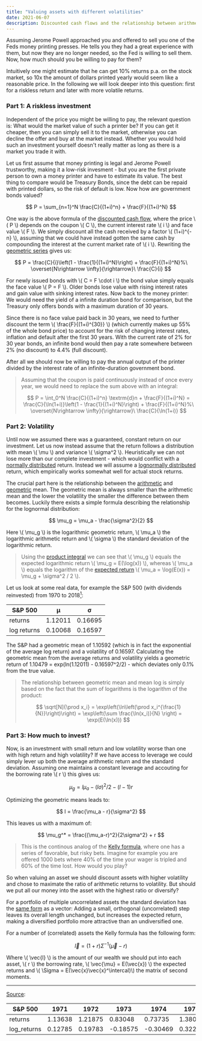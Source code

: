 ```yaml
---
title: "Valuing assets with different volatilities"
date: 2021-06-07
description: Discounted cash flows and the relationship between arithmetic and geometric mean of a lognormal distribution
---
```


Assuming Jerome Powell approached you and offered to sell you one of the Feds money printing presses. He tells you they had a great experience with them, but now they are no longer needed, so the Fed is willing to sell them. Now, how much should you be willing to pay for them?

Intuitively one might estimate that he can get 10% returns p.a. on the stock market, so 10x the amount of dollars printed yearly would seem like a reasonable price. In the following we will look deeper into this question: first for a riskless return and later with more volatile returns.


### Part 1: A riskless investment

Independent of the price you might be willing to pay, the relevant question is: What would the market value of such a printer be? If you can get it cheaper, then you can simply sell it to the market, otherwise you can decline the offer and buy at the market instead. Whether you would hold such an investment yourself doesn't really matter as long as there is a market you trade it with.

Let us first assume that money printing is legal and Jerome Powell trustworthy, making it a low-risk invesment - but you are the first private person to own a money printer and have to estimate its value. The best thing to compare would be Treasury Bonds, since the debt can be repaid with printed dollars, so the risk of default is low. Now how are government bonds valued?

$$
  P = \sum_{n=1}^N \frac{C}{(1+i)^n} + \frac{F}{(1+i)^N}
$$

One way is the above formula of the [discounted cash flow](https://en.wikipedia.org/wiki/Discounted_cash_flow), where the price \\( P \\) depends on the coupon \\( C \\), the current interest rate \\( i \\) and face value \\( F \\). We simply discount all the cash received by a factor \\( (1+i)^{-n} \\), assuming that we could have instead gotten the same cash by compounding the interest at the current market rate of \\( i \\). Rewriting the [geometric series](https://en.wikipedia.org/wiki/Geometric_series) gives us:

$$
  P = \frac{C}{i}\left(1 - \frac{1}{(1+i)^N}\right) + \frac{F}{(1+i)^N}%\ \overset{N\rightarrow \infty}{\rightarrow}\ \frac{C}{i}
$$

For newly issued bonds with \\( C = F \cdot i \\) the bond value simply equals the face value \\( P = F \\). Older bonds lose value with rising interest rates and gain value with sinking interest rates. Now back to the money printer: We would need the yield of a infinite duration bond for comparison, but the Treasury only offers bonds with a maximum duration of 30 years.

Since there is no face value paid back in 30 years, we need to further discount the term \\( \frac{F}{(1+i)^{30}} \\) (which currently makes up 55% of the whole bond price) to account for the risk of changing interest rates, inflation and default after the first 30 years. With the current rate of 2% for 30 year bonds, an infinite bond would then pay a rate somewhere between 2% (no discount) to 4.4% (full discount).

After all we should now be willing to pay the annual output of the printer divided by the interest rate of an infinite-duration government bond.

> Assuming that the coupon is paid continuously instead of once every year, we would need to replace the sum above with an integral:
>
> $$ P = \int_0^N \frac{C}{(1+i)^n} \textrm{d}n + \frac{F}{(1+i)^N} = \frac{C}{\ln(1+i)}\left(1 - \frac{1}{(1+i)^N}\right) + \frac{F}{(1+i)^N}%\ \overset{N\rightarrow \infty}{\rightarrow}\ \frac{C}{\ln(1+i)} $$
>

### Part 2: Volatility

Until now we assumed there was a guaranteed, constant return on our investment. Let us now instead assume that the return follows a distribution with mean \\( \mu \\) and variance \\( \sigma^2 \\). Heuristically we can not lose more than our complete investment - which would conflict with a [normally distributed](https://en.wikipedia.org/wiki/Normal_distribution) return. Instead we will assume a [lognormally distributed](https://en.wikipedia.org/wiki/Log-normal_distribution) return, which empirically works somewhat well for actual stock returns.

The crucial part here is the relationship between the [arithmetic](https://en.wikipedia.org/wiki/Arithmetic_mean) and [geometric](https://en.wikipedia.org/wiki/Geometric_mean) mean. The geometric mean is always smaller than the arithmetic mean and the lower the volatility the smaller the difference between them becomes. Luckily there exists a simple formula describing the relationship for the lognormal distribution:

$$
  \mu_g = \mu_a - \frac{\sigma^2}{2}
$$

Here \\( \mu_g \\) is the logarithmic geometric return, \\( \mu_a \\) the logarithmic arithmetic return and \\( \sigma \\) the standard deviation of the logarithmic return.

> Using the [product integral](https://en.wikipedia.org/wiki/Product_integral#Type_II:_geometric_integral) we can see that \\( \mu_g \\) equals the expected logarithmic return \\( \mu_g = E(\log(x)) \\), whereas \\( \mu_a \\) equals the logarithm of the [expected return](https://en.wikipedia.org/wiki/Log-normal_distribution#Arithmetic_moments) \\( \mu_a = \log(E(x)) = \mu_g + \sigma^2 / 2 \\).

Let us look at some real data, for example the S&P 500 (with dividends reinvested) from 1970 to 2018<a title="Data" href="#data"><sup>1</sup></a>:

| S&P 500     | μ       | σ       |
|-------------|---------|---------|
| returns     | 1.12011 | 0.16695 |
| log returns | 0.10068 | 0.16597 |

The S&P had a geometric mean of 1.10592 (which is in fact the exponential of the average log return) and a volatility of 0.16597. Calculating the geometric mean from the average returns and volatility yields a geometric return of 1.10479 = exp(ln(1.12011) - 0.16597^2/2) - which deviates only 0.1% from the true value.

> The relationship between geometric mean and mean log is simply based on the fact that the sum of logarithms is the logarithm of the product:
> 
> $$ \sqrt[N]{\prod x_i} = \exp\left(\ln\left(\prod x_i^{\frac{1}{N}}\right)\right) = \exp\left(\sum \frac{\ln(x_i)}{N} \right) = \exp(E(\ln(x))) $$
>

### Part 3: How much to invest?

Now, is an investment with small return and low volatility worse than one with high return and high volatility? If we have access to leverage we could simply lever up both the average arithmetic return and the standard deviation. Assuming one maintains a constant leverage and accouting for the borrowing rate \\( r \\) this gives us:

$$
  \mu_g = l \mu_a - (l\sigma)^2/2 - (l - 1)r
$$

Optimizing the geometric means leads to:

$$
  l = \frac{\mu_a - r}{\sigma^2}
$$

This leaves us with a maximum of:

$$
  \mu_g^* = \frac{(\mu_a-r)^2}{2\sigma^2} + r
$$

> This is the continous analog of the [Kelly formula](https://en.wikipedia.org/wiki/Kelly_criterion), where one has a series of favorable, but risky bets.
> Imagine for example you are offered 1000 bets where 40% of the time your wager is tripled and 60% of the time lost. How would you play?

So when valuing an asset we should discount assets with higher volatility and chose to maximate the ratio of arithmetic returns to volatility. But should we put all our money into the asset with the highest ratio or diversify?

For a portfolio of multiple uncorrelated assets the standard deviation has the [same form](https://en.wikipedia.org/wiki/Propagation_of_uncertainty#Example_formulae) as a vector: Adding a small, orthogonal (uncorrelated) step leaves its overall length unchanged, but increases the expected return, making a diversified portfolio more attractive than an undiversified one.

For a number of (correlated) assets the Kelly formula has the following form:

$$
  \vec{l} = (1+r)\Sigma^{-1} (\vec{\mu} - r)
$$

Where \\( \vec{l} \\) is the amount of our wealth we should put into each asset, \\( r \\) the borrowing rate, \\( \vec{\mu} = E(\vec{x}) \\) the expected returns and \\( \Sigma = E(\vec{x}\vec{x}^\intercal)\\) the matrix of second moments.

___
<a id="data" href="https://datahub.io/core/s-and-p-500">Source</a>:
<table><thead><tr><th>S&amp;P 500</th><th>1971</th><th>1972</th><th>1973</th><th>1974</th><th>1975</th><th>1976</th><th>1977</th><th>1978</th><th>1979</th><th>1980</th><th>1981</th><th>1982</th><th>1983</th><th>1984</th><th>1985</th><th>1986</th><th>1987</th><th>1988</th><th>1989</th><th>1990</th><th>1991</th><th>1992</th><th>1993</th><th>1994</th><th>1995</th><th>1996</th><th>1997</th><th>1998</th><th>1999</th><th>2000</th><th>2001</th><th>2002</th><th>2003</th><th>2004</th><th>2005</th><th>2006</th><th>2007</th><th>2008</th><th>2009</th><th>2010</th><th>2011</th><th>2012</th><th>2013</th><th>2014</th><th>2015</th><th>2016</th><th>2017</th><th>μ</th><th>σ</th></tr></thead><tbody><tr><td>returns</td><td>1.13638</td><td>1.21875</td><td>0.83048</td><td>0.73735</td><td>1.38063</td><td>1.22471</td><td>0.93529</td><td>1.07670</td><td>1.18021</td><td>1.30147</td><td>0.97334</td><td>1.19073</td><td>1.23127</td><td>1.04603</td><td>1.31337</td><td>1.24101</td><td>0.99828</td><td>1.18744</td><td>1.30187</td><td>0.97557</td><td>1.22065</td><td>1.15488</td><td>1.09935</td><td>1.00406</td><td>1.38454</td><td>1.23561</td><td>1.31796</td><td>1.25506</td><td>1.21569</td><td>0.94235</td><td>0.87161</td><td>0.79777</td><td>1.22264</td><td>1.12801</td><td>1.07059</td><td>1.14250</td><td>1.06288</td><td>0.60684</td><td>1.30113</td><td>1.14014</td><td>1.02062</td><td>1.16769</td><td>1.29718</td><td>1.15845</td><td>1.02003</td><td>1.11716</td><td>1.20911</td><td>1.12011</td><td>0.16695</td></tr><tr><td>log_returns</td><td>0.12785</td><td>0.19783</td><td>-0.18575</td><td>-0.30469</td><td>0.32254</td><td>0.20270</td><td>-0.06690</td><td>0.07390</td><td>0.16569</td><td>0.26349</td><td>-0.02702</td><td>0.17456</td><td>0.20805</td><td>0.04500</td><td>0.27260</td><td>0.21593</td><td>-0.00172</td><td>0.17180</td><td>0.26380</td><td>-0.02473</td><td>0.19938</td><td>0.14399</td><td>0.09472</td><td>0.00405</td><td>0.32537</td><td>0.21157</td><td>0.27608</td><td>0.22718</td><td>0.19531</td><td>-0.05937</td><td>-0.13741</td><td>-0.22593</td><td>0.20102</td><td>0.12046</td><td>0.06821</td><td>0.13322</td><td>0.06098</td><td>-0.49949</td><td>0.26324</td><td>0.13115</td><td>0.02041</td><td>0.15503</td><td>0.26019</td><td>0.14708</td><td>0.01983</td><td>0.11079</td><td>0.18989</td><td>0.10068</td><td>0.16597</td></tr></tbody></table>
